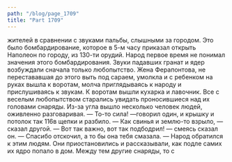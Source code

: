 ```yaml
---
path: "/blog/page_1709"
title: "Part 1709"
---
```


жителей в сравнении с звуками пальбы, слышными за городом. Это было бомбардирование, которое в 5-м часу приказал открыть Наполеон по городу, из 130-ти орудий. Народ первое время не понимал значения этого бомбардирования.
Звуки падавших гранат и ядер возбуждали сначала только любопытство. Жена Ферапонтова, не перестававшая до этого выть под сараем, умолкла и с ребенком на руках вышла к воротам, молча приглядываясь к народу и прислушиваясь к звукам.
К воротам вышли кухарка и лавочник. Все с веселым любопытством старались увидать проносившиеся над их головами снаряды. Из-за угла вышло несколько человек людей, оживленно разговаривая.
— То-то сила! —говорил один, и крышку и потолок так 116в щепки и разбило. — Как свинья и землю-то взрыло, — сказал другой.
— Вот так важно, вот так подбодрил! — смеясь сказал он.
— Спасибо отскочил, а то бы она тебя смазала. — Народ обратился к этим людям. Они приостановились и рассказывали, как подле самих их ядро попало в дом. Между тем другие снаряды, то с 
